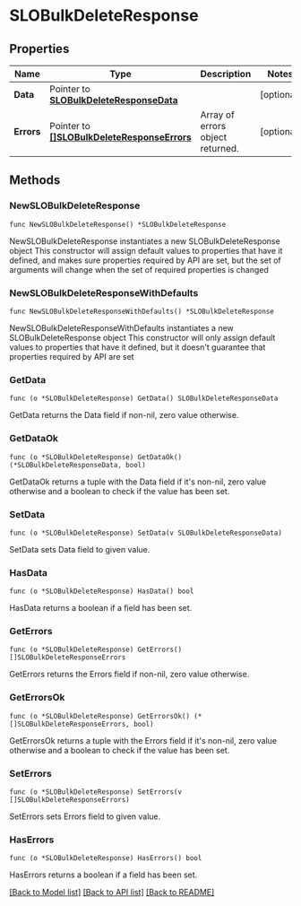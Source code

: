 # SLOBulkDeleteResponse

## Properties

Name | Type | Description | Notes
------------ | ------------- | ------------- | -------------
**Data** | Pointer to [**SLOBulkDeleteResponseData**](SLOBulkDeleteResponse_data.md) |  | [optional] 
**Errors** | Pointer to [**[]SLOBulkDeleteResponseErrors**](SLOBulkDeleteResponse_errors.md) | Array of errors object returned. | [optional] 

## Methods

### NewSLOBulkDeleteResponse

`func NewSLOBulkDeleteResponse() *SLOBulkDeleteResponse`

NewSLOBulkDeleteResponse instantiates a new SLOBulkDeleteResponse object
This constructor will assign default values to properties that have it defined,
and makes sure properties required by API are set, but the set of arguments
will change when the set of required properties is changed

### NewSLOBulkDeleteResponseWithDefaults

`func NewSLOBulkDeleteResponseWithDefaults() *SLOBulkDeleteResponse`

NewSLOBulkDeleteResponseWithDefaults instantiates a new SLOBulkDeleteResponse object
This constructor will only assign default values to properties that have it defined,
but it doesn't guarantee that properties required by API are set

### GetData

`func (o *SLOBulkDeleteResponse) GetData() SLOBulkDeleteResponseData`

GetData returns the Data field if non-nil, zero value otherwise.

### GetDataOk

`func (o *SLOBulkDeleteResponse) GetDataOk() (*SLOBulkDeleteResponseData, bool)`

GetDataOk returns a tuple with the Data field if it's non-nil, zero value otherwise
and a boolean to check if the value has been set.

### SetData

`func (o *SLOBulkDeleteResponse) SetData(v SLOBulkDeleteResponseData)`

SetData sets Data field to given value.

### HasData

`func (o *SLOBulkDeleteResponse) HasData() bool`

HasData returns a boolean if a field has been set.

### GetErrors

`func (o *SLOBulkDeleteResponse) GetErrors() []SLOBulkDeleteResponseErrors`

GetErrors returns the Errors field if non-nil, zero value otherwise.

### GetErrorsOk

`func (o *SLOBulkDeleteResponse) GetErrorsOk() (*[]SLOBulkDeleteResponseErrors, bool)`

GetErrorsOk returns a tuple with the Errors field if it's non-nil, zero value otherwise
and a boolean to check if the value has been set.

### SetErrors

`func (o *SLOBulkDeleteResponse) SetErrors(v []SLOBulkDeleteResponseErrors)`

SetErrors sets Errors field to given value.

### HasErrors

`func (o *SLOBulkDeleteResponse) HasErrors() bool`

HasErrors returns a boolean if a field has been set.


[[Back to Model list]](../README.md#documentation-for-models) [[Back to API list]](../README.md#documentation-for-api-endpoints) [[Back to README]](../README.md)


